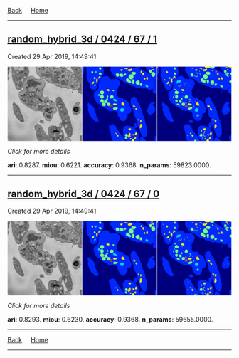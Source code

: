 
[Back](..)&nbsp;&nbsp;&nbsp;&nbsp;&nbsp;[Home](https://leapmanlab.github.io/snapshots)

---

<div class="summary"><a href="1"><h2>random_hybrid_3d / 0424 / 67 / 1</h2></a><p>Created 29 Apr 2019, 14:49:41
</p><a href="1"><img src="1/media/summary.png" align="center"></a><p>
<i>Click for more details</i>
</p></div>

**ari**: 0.8287. **miou**: 0.6221. **accuracy**: 0.9368. **n_params**: 59823.0000. 

---

<div class="summary"><a href="0"><h2>random_hybrid_3d / 0424 / 67 / 0</h2></a><p>Created 29 Apr 2019, 14:49:41
</p><a href="0"><img src="0/media/summary.png" align="center"></a><p>
<i>Click for more details</i>
</p></div>

**ari**: 0.8293. **miou**: 0.6230. **accuracy**: 0.9368. **n_params**: 59655.0000. 

---

[Back](..)&nbsp;&nbsp;&nbsp;&nbsp;&nbsp;[Home](https://leapmanlab.github.io/snapshots)

---